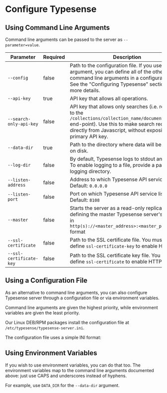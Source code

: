 # Configure Typesense

## Using Command Line Arguments

Command line arguments can be passed to the server as `--parameter=value`.

| Parameter      | Required    |Description                                            |
| -------------- | ----------- |-------------------------------------------------------| 
|`--config` | false  |Path to the configuration file. If you use this argument, you can define all of the other command line arguments in a configuration file. See the "Configuring Typesense" section for more details.|
|`--api-key`	|true	|API key that allows all operations.|
|`--search-only-api-key`	|false	|API key that allows only searches (i.e. restricted to the `/collections/collection_name/documents/search` end-point). Use this to make search requests directly from Javascript, without exposing your primary API key.|
|`--data-dir`	|true	|Path to the directory where data will be stored on disk.|
|`--log-dir`	|false	|By default, Typesense logs to stdout and stderr. To enable logging to a file, provide a path to a logging directory.|
|`--listen-address`	|false	|Address to which Typesense API service binds. Default: `0.0.0.0`|
|`--listen-port`	|false	|Port on which Typesense API service listens. Default: `8108`|
|`--master`	|false	|Starts the server as a read-only replica by defining the master Typesense server's address in <br />`http(s)://<master_address>:<master_port>` format|
|`--ssl-certificate`	|false	|Path to the SSL certificate file. You must also define `ssl-certificate-key` to enable HTTPS.|
|`--ssl-certificate-key`	|false	|Path to the SSL certificate key file. You must also define `ssl-certificate` to enable HTTPS.|

## Using a Configuration File

As an alternative to command line arguments, you can also configure Typesense server through a configuration file or via environment variables.

Command line arguments are given the highest priority, while environment variables are given the least priority.

<Tabs :tabs="['Shell']">
  <template v-slot:Shell>

```bash
./typesense-server --config=/etc/typesense/typesense-server.ini
```

  </template>
</Tabs>

Our Linux DEB/RPM packages install the configuration file at `/etc/typesense/typesense-server.ini`.

The configuration file uses a simple INI format:

<Tabs :tabs="['INI']">
  <template v-slot:INI>

```ini
; /etc/typesense/typesense-server.ini

[server]

api-key = Rhsdhas2asasdasj2
data-dir = /tmp/ts
log-dir = /tmp/logs
listen-port = 9090
```
  </template>
</Tabs>

## Using Environment Variables

If you wish to use environment variables, you can do that too. The environment variables map to the command line arguments documented above: just use CAPS and underscores instead of hyphens.

For example, use `DATA_DIR` for the `--data-dir` argument.

<Tabs :tabs="['Shell']">
  <template v-slot:Shell>

```bash
DATA_DIR=/tmp/ts API_KEY=AS3das2awQ2 ./typesense-server
```
  </template>
</Tabs>
